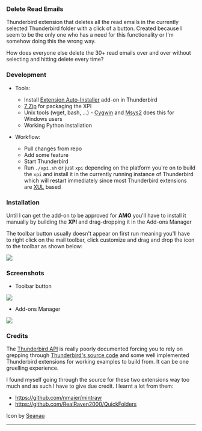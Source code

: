 ### Delete Read Emails

Thunderbird extension that deletes all the read emails in the currently selected
Thunderbird folder with a click of a button. Created because I seem to be the only
one who has a need for this functionality or I'm somehow doing this the wrong way.

How does everyone else delete the 30+ read emails over and over without selecting
and hitting delete every time?

### Development

- Tools:

    + Install [Extension Auto-Installer][3] add-on in Thunderbird
    + [7 Zip](http://www.7-zip.org/download.html) for packaging the XPI
    + Unix tools (wget, bash, ...) - [Cygwin][2] and [Msys2][4] does this for Windows
      users
    + Working Python installation

- Workflow:

    + Pull changes from repo
    + Add some feature
    + Start Thunderbird
    + Run `./xpi.sh` or just `xpi` depending on the platform you're on to build the
      `xpi` and install it in the currently running instance of Thunderbird which will
      restart immediately since most Thunderbird extensions are [XUL][1] based

### Installation

Until I can get the add-on to be approved for **AMO** you'll have to install it
manually by building the **XPI** and drag-dropping it in the Add-ons Manager

The toolbar button usually doesn't appear on first run meaning you'll have to right
click on the mail toolbar, click customize and drag and drop the icon to the toolbar
as shown below:

![](http://image.prntscr.com/image/129cf6049466423b9a92e1bd363dae5b.png)

### Screenshots

+ Toolbar button

![](http://image.prntscr.com/image/a02fce8f0df54c9ba07e4a7bde86d436.png)

+ Add-ons Manager

![](http://image.prntscr.com/image/79e3b9332b23485f9c9918e63acc9db1.png)

### Credits

The [Thunderbird API][6] is really poorly documented forcing you to rely on grepping
through [Thunderbird's source code][5] and some well implemented Thunderbird
extensions for working examples to build from. It can be one gruelling experience.

I found myself going through the source for these two extensions way too much and as
such I have to give due credit. I learnt a lot from them:

  + https://github.com/nmaier/mintrayr
  + https://github.com/RealRaven2000/QuickFolders

Icon by [Seanau][7]

---

[1]: https://developer.mozilla.org/en-US/docs/Mozilla/Tech/XUL
[2]: https://www.cygwin.com/
[3]: https://addons.mozilla.org/en-us/firefox/add-on/autoinstaller/
[4]: http://msys2.github.io/
[5]: https://dxr.mozilla.org/comm-central/source/
[6]: https://developer.mozilla.org/en-US/docs/Mozilla/Thunderbird/Thunderbird_API_documentation
[7]: http://www.iconarchive.com/show/email-icons-by-seanau/Delete-icon.html
